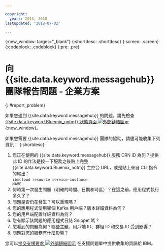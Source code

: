 ```yaml
---

copyright:
  years: 2015, 2018
lastupdated: "2018-07-02"

---
```


{:new_window: target="_blank"}
{:shortdesc: .shortdesc}
{:screen: .screen}
{:codeblock: .codeblock}
{:pre: .pre}

# 向 {{site.data.keyword.messagehub}} 團隊報告問題 - 企業方案
{: #report_problem}

如果您遇到 {{site.data.keyword.messagehub}} 的問題，請先檢查 [{{site.data.keyword.Bluemix_notm}} 狀態頁面 ![外部鏈結圖示](../../icons/launch-glyph.svg "外部鏈結圖示")](https://console.bluemix.net/status){:new_window}。

如果您需要 {{site.data.keyword.messagehub}} 團隊的協助，請儘可能收集下列資訊：
{:shortdesc}

1. 您正在使用的 {{site.data.keyword.messagehub}} 服務 CRN ID 為何？提供此 ID 的作法是按一下服務之後貼上完整
   {{site.data.keyword.Bluemix_notm}} 主控台 URL，或是貼上來自 CLI 指令的輸出：<br/>
   <code>ibmcloud resource service-instance NAME</code>
1. 何時第一次發生問題（明確的時間、日期和時區）？在這之前，應用程式執行多久了？
1. 問題是否仍在發生？可以重現嗎？
1. 您的應用程式使用哪個 Kafka 用戶端？版本詳細資料為何？
1. 您的用戶端配置詳細資料為何？
1. 您有顯示該問題的應用程式日誌 Snippet 嗎？
1. 您看到的問題為何？哪些主題、用戶端 ID、群組 ID 和交易 ID 受到影響？
1. 問題對您的服務有什麼影響？

您可以[提交支援要求 ![外部鏈結圖示](../../icons/launch-glyph.svg "外部鏈結圖示")](/docs/get-support/howtogetsupport.html#open-ticket) 在支援問題單中提供收集的資訊給 IBM。











